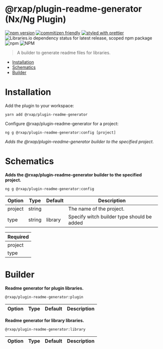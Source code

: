 @rxap/plugin-readme-generator (Nx/Ng Plugin)
======

[![npm version](https://img.shields.io/npm/v/@rxap/plugin-readme-generator?style=flat-square)](https://www.npmjs.com/package/@rxap/plugin-readme-generator)
[![commitizen friendly](https://img.shields.io/badge/commitizen-friendly-brightgreen.svg?style=flat-square)](https://commitizen.github.io/cz-cli/)
[![styled with prettier](https://img.shields.io/badge/styled_with-prettier-ff69b4.svg?style=flat-square)](https://github.com/prettier/prettier)
![Libraries.io dependency status for latest release, scoped npm package](https://img.shields.io/librariesio/release/npm/@rxap/plugin-readme-generator)
![npm](https://img.shields.io/npm/dm/@rxap/plugin-readme-generator)
![NPM](https://img.shields.io/npm/l/@rxap/plugin-readme-generator)

> A builder to generate readme files for libraries.

- [Installation](#installation)
- [Schematics](#schematics)
- [Builder](#builder)

# Installation

Add the plugin to your workspace:


```
yarn add @rxap/plugin-readme-generator
```


Configure @rxap/plugin-readme-generator for a project:

```
ng g @rxap/plugin-readme-generator:config [project]
```

*Adds the @rxap/plugin-readme-generator builder to the specified project.*

# Schematics


**Adds the @rxap/plugin-readme-generator builder to the specified project.**

```
ng g @rxap/plugin-readme-generator:config
```

Option | Type | Default | Description
--- | --- | --- | ---
project | string |  | The name of the project.
type | string | library | Specify witch builder type should be added

| Required |
| --- |
| project |
| type |

# Builder

**Readme generator for plugin libraries.**

```
@rxap/plugin-readme-generator:plugin
```

Option | Type | Default | Description
--- | --- | --- | ---

**Readme generator for library libraries.**

```
@rxap/plugin-readme-generator:library
```

Option | Type | Default | Description
--- | --- | --- | ---



